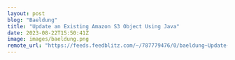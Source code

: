 ```yaml
---
layout: post
blog: "Baeldung"
title: "Update an Existing Amazon S3 Object Using Java"
date: 2023-08-22T15:50:41Z
image: images/baeldung.png
remote_url: "https://feeds.feedblitz.com/~/787779476/0/baeldung~Update-an-Existing-Amazon-S-Object-Using-Java"
---
```

